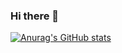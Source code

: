 ### Hi there 👋
[![Anurag's GitHub stats](https://github-readme-stats.vercel.app/api?username=1930850328)](https://github.com/anuraghazra/github-readme-stats)

<!--
**1930850328/1930850328** is a ✨ _special_ ✨ repository because its `README.md` (this file) appears on your GitHub profile.

Here are some ideas to get you started:

- 🔭 I’m currently working on ...
- 🌱 I’m currently learning ...
- 👯 I’m looking to collaborate on ...
- 🤔 I’m looking for help with ...
- 💬 Ask me about ...
- 📫 How to reach me: ...
- 😄 Pronouns: ...
- ⚡ Fun fact: ...
-->
